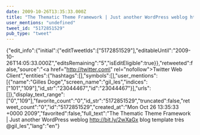 ```yaml
---
date: 2009-10-26T13:35:33.000Z
title: "The Thematic Theme Framework | Just another WordPress weblog http://bit.ly/2wXaGx blog template très <a href='http://twitter.com/gil_les'>@gil_les</a>″"
user_mentions: "undefined"
tweet_id: "5172851529"
pub_type: "tweet"
---
```

{"edit_info":{"initial":{"editTweetIds":["5172851529"],"editableUntil":"2009-10-26T14:05:33.000Z","editsRemaining":"5","isEditEligible":true}},"retweeted":false,"source":"<a href=\"http://twitter.com\" rel=\"nofollow\">Twitter Web Client</a>","entities":{"hashtags":[],"symbols":[],"user_mentions":[{"name":"Gilles Doge","screen_name":"gil_les","indices":["101","109"],"id_str":"23044467","id":"23044467"}],"urls":[]},"display_text_range":["0","109"],"favorite_count":"0","id_str":"5172851529","truncated":false,"retweet_count":"0","id":"5172851529","created_at":"Mon Oct 26 13:35:33 +0000 2009","favorited":false,"full_text":"The Thematic Theme Framework | Just another WordPress weblog http://bit.ly/2wXaGx blog template très @gil_les","lang":"en"}
